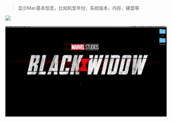 > 显示Mac基本信息，比如机型年份，系统版本，内存，硬盘等

<!-- more -->

[![](https://img.shields.io/badge/version-v1.9-green)](./About%2Mac.alfredworkflow)


![](./screenshot.gif)
